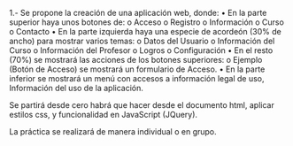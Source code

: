 1.- Se propone la creación de una aplicación web, donde:
•	En la parte superior haya unos botones de: 
o	Acceso 
o	Registro
o	Información
o	Curso
o	Contacto
•	En la parte izquierda haya una especie de acordeón (30% de ancho) para mostrar varios temas:
o	Datos del Usuario
o	Información del Curso
o	Información del Profesor
o	Logros
o	Configuración
•	En el resto (70%) se mostrará las acciones de los botones superiores:
o	Ejemplo (Botón de Acceso) se mostrará un formulario de Acceso.
•	En la parte inferior se mostrará un menú con accesos a información legal de uso, Información del uso de la aplicación.

Se partirá desde cero habrá que hacer desde el documento html, aplicar estilos css, y funcionalidad en JavaScript (JQuery). 

La práctica se realizará de manera individual o en grupo.

